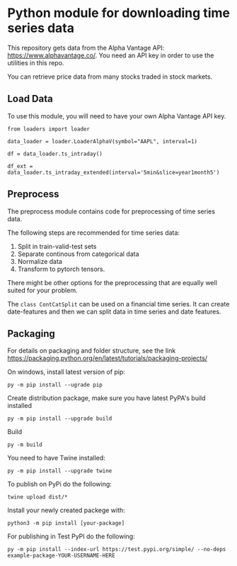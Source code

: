 # Python module for downloading time series data
This repository gets data from the Alpha Vantage API: https://www.alphavantage.co/.
You need an API key in order to use the utilities in this repo. 

You can retrieve price data from many stocks traded in stock markets.

## Load Data
To use this module, you will need to have your own
Alpha Vantage API key.
```
from loaders import loader

data_loader = loader.LoaderAlphaV(symbol="AAPL", interval=1)

df = data_loader.ts_intraday()

df_ext = data_loader.ts_intraday_extended(interval='5min&slice=year1month5')
```

## Preprocess
The preprocess module contains code for preprocessing of time series data. 

The following steps are recommended for time series data:
1) Split in train-valid-test sets
2) Separate continous from categorical data
3) Normalize data
4) Transform to pytorch tensors.

There might be other options for the preprocessing that are equally well suited for your problem.

The ```class ContCatSplit``` can be used on a financial time series. It can create date-features and then we can split data in time series and date features. 


## Packaging
For details on packaging and folder structure, see the link https://packaging.python.org/en/latest/tutorials/packaging-projects/

On windows, install latest version of pip:
```
py -m pip install --ugrade pip
```
Create distribution package, make sure you have latest PyPA's build installed
```
py -m pip install --upgrade build
```
Build
```
py -m build
```
You need to have Twine installed:
```
py -m pip install --upgrade twine
```

To publish on PyPi do the following:
```
twine upload dist/*
```
Install your newly created packege with:
```
python3 -m pip install [your-package]
```


For publishing in Test PyPI do the following:
```
py -m pip install --index-url https://test.pypi.org/simple/ --no-deps example-package-YOUR-USERNAME-HERE
```


